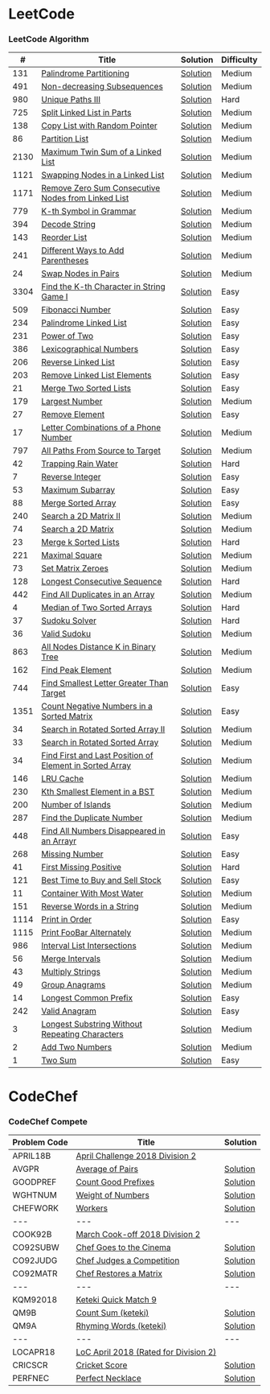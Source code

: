 LeetCode
========

### LeetCode Algorithm

| #    | Title                                                                                                                                             | Solution                                                                                                                                 | Difficulty |
|------|---------------------------------------------------------------------------------------------------------------------------------------------------|------------------------------------------------------------------------------------------------------------------------------------------|------------|
| 131  | [Palindrome Partitioning](https://leetcode.com/problems/palindrome-partitioning/)                                                                 | [Solution](./src/main/java/com/leetcode/pankajmahato/algorithms/medium/_131_Palindrome_Partitioning.java)                                | Medium     |
| 491  | [Non-decreasing Subsequences](https://leetcode.com/problems/non-decreasing-subsequences/)                                                         | [Solution](./src/main/java/com/leetcode/pankajmahato/algorithms/medium/_491_Non_decreasing_Subsequences.java)                            | Medium     |
| 980  | [Unique Paths III](https://leetcode.com/problems/unique-paths-iii/)                                                                               | [Solution](./src/main/java/com/leetcode/pankajmahato/algorithms/hard/_980_Unique_Paths_III.java)                                         | Hard       |
| 725  | [Split Linked List in Parts](https://leetcode.com/problems/split-linked-list-in-parts/)                                                           | [Solution](./src/main/java/com/leetcode/pankajmahato/algorithms/medium/_725_Split_Linked_List_in_Parts.java)                             | Medium     |
| 138  | [Copy List with Random Pointer](https://leetcode.com/problems/copy-list-with-random-pointer/)                                                     | [Solution](./src/main/java/com/leetcode/pankajmahato/algorithms/medium/_138_Copy_List_with_Random_Pointer.java)                          | Medium     |
| 86   | [Partition List](https://leetcode.com/problems/partition-list/)                                                                                   | [Solution](./src/main/java/com/leetcode/pankajmahato/algorithms/medium/_86_Partition_List.java)                                          | Medium     |
| 2130 | [Maximum Twin Sum of a Linked List](https://leetcode.com/problems/maximum-twin-sum-of-a-linked-list/)                                             | [Solution](./src/main/java/com/leetcode/pankajmahato/algorithms/medium/_2130_Maximum_Twin_Sum_of_a_Linked_List.java)                     | Medium     |
| 1121 | [Swapping Nodes in a Linked List](https://leetcode.com/problems/swapping-nodes-in-a-linked-list/)                                                 | [Solution](./src/main/java/com/leetcode/pankajmahato/algorithms/medium/_1721_Swapping_Nodes_in_a_Linked_List.java)                       | Medium     |
| 1171 | [Remove Zero Sum Consecutive Nodes from Linked List](https://leetcode.com/problems/remove-zero-sum-consecutive-nodes-from-linked-list/)           | [Solution](./src/main/java/com/leetcode/pankajmahato/algorithms/medium/_1171_Remove_Zero_Sum_Consecutive_Nodes_from_Linked_List.java)    | Medium     |
| 779  | [K-th Symbol in Grammar](https://leetcode.com/problems/k-th-symbol-in-grammar/)                                                                   | [Solution](./src/main/java/com/leetcode/pankajmahato/algorithms/medium/_779_K_th_Symbol_in_Grammar.java)                                 | Medium     |
| 394  | [Decode String](https://leetcode.com/problems/decode-string/)                                                                                     | [Solution](./src/main/java/com/leetcode/pankajmahato/algorithms/medium/_394_Decode_String.java)                                          | Medium     |
| 143  | [Reorder List](https://leetcode.com/problems/reorder-list/)                                                                                       | [Solution](./src/main/java/com/leetcode/pankajmahato/algorithms/medium/_143_Reorder_List.java)                                           | Medium     |
| 241  | [Different Ways to Add Parentheses](https://leetcode.com/problems/different-ways-to-add-parentheses/)                                             | [Solution](./src/main/java/com/leetcode/pankajmahato/algorithms/medium/_241_Different_Ways_to_Add_Parentheses.java)                      | Medium     |
| 24   | [Swap Nodes in Pairs](https://leetcode.com/problems/swap-nodes-in-pairs/)                                                                         | [Solution](./src/main/java/com/leetcode/pankajmahato/algorithms/medium/_24_Swap_Nodes_in_Pairs.java)                                     | Medium     |
| 3304 | [Find the K-th Character in String Game I](https://leetcode.com/problems/find-the-k-th-character-in-string-game-i/)                               | [Solution](./src/main/java/com/leetcode/pankajmahato/algorithms/easy/_3304_Find_the_K_th_Character_in_String_Game_I.java)                | Easy       |
| 509  | [Fibonacci Number](https://leetcode.com/problems/fibonacci-number/)                                                                               | [Solution](./src/main/java/com/leetcode/pankajmahato/algorithms/easy/_509_Fibonacci_Number.java)                                         | Easy       |
| 234  | [Palindrome Linked List](https://leetcode.com/problems/palindrome-linked-list/)                                                                   | [Solution](./src/main/java/com/leetcode/pankajmahato/algorithms/easy/_234_Palindrome_Linked_List.java)                                   | Easy       |
| 231  | [Power of Two](https://leetcode.com/problems/power-of-two/)                                                                                       | [Solution](./src/main/java/com/leetcode/pankajmahato/algorithms/easy/_231_Power_of_Two.java)                                             | Easy       |
| 386  | [Lexicographical Numbers](https://leetcode.com/problems/lexicographical-numbers/)                                                                 | [Solution](./src/main/java/com/leetcode/pankajmahato/algorithms/medium/_386_Lexicographical_Numbers.java)                                | Easy       |
| 206  | [Reverse Linked List](https://leetcode.com/problems/reverse-linked-list/)                                                                         | [Solution](./src/main/java/com/leetcode/pankajmahato/algorithms/easy/_206_Reverse_Linked_List.java)                                      | Easy       |
| 203  | [Remove Linked List Elements](https://leetcode.com/problems/merge-two-sorted-lists/)                                                              | [Solution](./src/main/java/com/leetcode/pankajmahato/algorithms/easy/_203_Remove_Linked_List_Elements.java)                              | Easy       |
| 21   | [Merge Two Sorted Lists](https://leetcode.com/problems/merge-two-sorted-lists/)                                                                   | [Solution](./src/main/java/com/leetcode/pankajmahato/algorithms/easy/_21_Merge_Two_Sorted_Lists.java)                                    | Easy       |
| 179  | [Largest Number](https://leetcode.com/problems/largest-number/)                                                                                   | [Solution](./src/main/java/com/leetcode/pankajmahato/algorithms/medium/_179_Largest_Number.java)                                         | Medium     |
| 27   | [Remove Element](https://leetcode.com/problems/remove-element/)                                                                                   | [Solution](./src/main/java/com/leetcode/pankajmahato/algorithms/easy/_27_Remove_Element.java)                                            | Easy       |
| 17   | [Letter Combinations of a Phone Number](https://leetcode.com/problems/letter-combinations-of-a-phone-number/)                                     | [Solution](./src/main/java/com/leetcode/pankajmahato/algorithms/medium/_17_Letter_Combinations_of_a_Phone_Number.java)                   | Medium     |
| 797  | [All Paths From Source to Target](https://leetcode.com/problems/all-paths-from-source-to-target/)                                                 | [Solution](./src/main/java/com/leetcode/pankajmahato/algorithms/medium/_797_All_Paths_From_Source_to_Target.java)                        | Medium     |
| 42   | [Trapping Rain Water](https://leetcode.com/problems/trapping-rain-water/)                                                                         | [Solution](./src/main/java/com/leetcode/pankajmahato/algorithms/hard/_42_Trapping_Rain_Water.java)                                       | Hard       |
| 7    | [Reverse Integer](https://leetcode.com/problems/reverse-integer/)                                                                                 | [Solution](./src/main/java/com/leetcode/pankajmahato/algorithms/easy/_7_Reverse_Integer.java)                                            | Easy       |
| 53   | [Maximum Subarray](https://leetcode.com/problems/maximum-subarray/)                                                                               | [Solution](./src/main/java/com/leetcode/pankajmahato/algorithms/easy/_53_Maximum_Subarray.java)                                          | Easy       |
| 88   | [Merge Sorted Array](https://leetcode.com/problems/merge-sorted-array/)                                                                           | [Solution](./src/main/java/com/leetcode/pankajmahato/algorithms/easy/_88_Merge_Sorted_Array.java)                                        | Easy       |
| 240  | [Search a 2D Matrix II](https://leetcode.com/problems/search-a-2d-matrix-ii/)                                                                     | [Solution](./src/main/java/com/leetcode/pankajmahato/algorithms/medium/_240_Search_a_2D_Matrix_II.java)                                  | Medium     |
| 74   | [Search a 2D Matrix](https://leetcode.com/problems/search-a-2d-matrix/)                                                                           | [Solution](./src/main/java/com/leetcode/pankajmahato/algorithms/medium/_74_Search_a_2D_Matrix.java)                                      | Medium     |
| 23   | [Merge k Sorted Lists](https://leetcode.com/problems/merge-k-sorted-lists/)                                                                       | [Solution](./src/main/java/com/leetcode/pankajmahato/algorithms/hard/_23_Merge_k_Sorted_Lists.java)                                      | Hard       |
| 221  | [Maximal Square](https://leetcode.com/problems/maximal-square/)                                                                                   | [Solution](./src/main/java/com/leetcode/pankajmahato/algorithms/medium/_221_Maximal_Square.java)                                         | Medium     |
| 73   | [Set Matrix Zeroes](https://leetcode.com/problems/set-matrix-zeroes/)                                                                             | [Solution](./src/main/java/com/leetcode/pankajmahato/algorithms/medium/_73_Set_Matrix_Zeroes.java)                                       | Medium     |
| 128  | [Longest Consecutive Sequence](https://leetcode.com/problems/longest-consecutive-sequence/)                                                       | [Solution](./src/main/java/com/leetcode/pankajmahato/algorithms/hard/_128_Longest_Consecutive_Sequence.java)                             | Hard       |
| 442  | [Find All Duplicates in an Array](https://leetcode.com/problems/find-all-duplicates-in-an-array/)                                                 | [Solution](./src/main/java/com/leetcode/pankajmahato/algorithms/medium/_442_Find_All_Duplicates_in_an_Array.java)                        | Medium     |
| 4    | [Median of Two Sorted Arrays](https://leetcode.com/problems/median-of-two-sorted-arrays/)                                                         | [Solution](./src/main/java/com/leetcode/pankajmahato/algorithms/hard/_4_Median_of_Two_Sorted_Arrays.java)                                | Hard       |
| 37   | [Sudoku Solver](https://leetcode.com/problems/sudoku-solver/)                                                                                     | [Solution](./src/main/java/com/leetcode/pankajmahato/algorithms/hard/_37_Sudoku_Solver.java)                                             | Hard       |
| 36   | [Valid Sudoku](https://leetcode.com/problems/valid-sudoku/)                                                                                       | [Solution](./src/main/java/com/leetcode/pankajmahato/algorithms/medium/_36_Valid_Sudoku.java)                                            | Medium     |
| 863  | [All Nodes Distance K in Binary Tree](https://leetcode.com/problems/all-nodes-distance-k-in-binary-tree/)                                         | [Solution](./src/main/java/com/leetcode/pankajmahato/algorithms/medium/_863_All_Nodes_Distance_K_in_Binary_Tree.java)                    | Medium     |
| 162  | [Find Peak Element](https://leetcode.com/problems/find-peak-element/)                                                                             | [Solution](./src/main/java/com/leetcode/pankajmahato/algorithms/medium/_162_Find_Peak_Element.java)                                      | Medium     |
| 744  | [Find Smallest Letter Greater Than Target](https://leetcode.com/problems/find-smallest-letter-greater-than-target/)                               | [Solution](./src/main/java/com/leetcode/pankajmahato/algorithms/easy/_744_Find_Smallest_Letter_Greater_Than_Target.java)                 | Easy       |
| 1351 | [Count Negative Numbers in a Sorted Matrix](https://leetcode.com/problems/count-negative-numbers-in-a-sorted-matrix/)                             | [Solution](./src/main/java/com/leetcode/pankajmahato/algorithms/easy/_1351_Count_Negative_Numbers_in_a_Sorted_Matrix.java)               | Easy       |
| 34   | [Search in Rotated Sorted Array II](https://leetcode.com/problems/search-in-rotated-sorted-array-ii/)                                             | [Solution](./src/main/java/com/leetcode/pankajmahato/algorithms/medium/_81_Search_in_Rotated_Sorted_Array_II.java)                       | Medium     |
| 33   | [Search in Rotated Sorted Array](https://leetcode.com/problems/search-in-rotated-sorted-array/)                                                   | [Solution](./src/main/java/com/leetcode/pankajmahato/algorithms/medium/_33_Search_in_Rotated_Sorted_Array.java)                          | Medium     |
| 34   | [Find First and Last Position of Element in Sorted Array](https://leetcode.com/problems/find-first-and-last-position-of-element-in-sorted-array/) | [Solution](./src/main/java/com/leetcode/pankajmahato/algorithms/medium/_34_Find_First_and_Last_Position_of_Element_in_Sorted_Array.java) | Medium     |
| 146  | [LRU Cache](https://leetcode.com/problems/lru-cache/)                                                                                             | [Solution](./src/main/java/com/leetcode/pankajmahato/algorithms/medium/_146_LRU_Cache.java)                                              | Medium     |
| 230  | [Kth Smallest Element in a BST](https://leetcode.com/problems/kth-smallest-element-in-a-bst/)                                                     | [Solution](./src/main/java/com/leetcode/pankajmahato/algorithms/medium/_230_Kth_Smallest_Element_in_a_BST.java)                          | Medium     |
| 200  | [Number of Islands](https://leetcode.com/problems/number-of-islands/)                                                                             | [Solution](./src/main/java/com/leetcode/pankajmahato/algorithms/medium/_200_Number_of_Islands.java)                                      | Medium     |
| 287  | [Find the Duplicate Number](https://leetcode.com/problems/find-the-duplicate-number/)                                                             | [Solution](./src/main/java/com/leetcode/pankajmahato/algorithms/medium/_287_Find_the_Number.java)                                        | Medium     |
| 448  | [Find All Numbers Disappeared in an Arrayr](https://leetcode.com/problems/find-all-numbers-disappeared-in-an-array/)                              | [Solution](./src/main/java/com/leetcode/pankajmahato/algorithms/easy/_448_Find_All_Numbers_Disappeared_in_an_Array.java)                 | Easy       |
| 268  | [Missing Number](https://leetcode.com/problems/missing-number/)                                                                                   | [Solution](./src/main/java/com/leetcode/pankajmahato/algorithms/easy/_268_Missing_Number.java)                                           | Easy       |
| 41   | [First Missing Positive](https://leetcode.com/problems/first-missing-positive/)                                                                   | [Solution](./src/main/java/com/leetcode/pankajmahato/algorithms/hard/_41_First_Missing_Positive.java)                                    | Hard       |
| 121  | [Best Time to Buy and Sell Stock](https://leetcode.com/problems/best-time-to-buy-and-sell-stock/)                                                 | [Solution](./src/main/java/com/leetcode/pankajmahato/algorithms/easy/_121_Best_Time_to_Buy_and_Sell_Stock.java)                          | Easy       |
| 11   | [Container With Most Water](https://leetcode.com/problems/container-with-most-water/)                                                             | [Solution](./src/main/java/com/leetcode/pankajmahato/algorithms/medium/_11_Container_With_Most_Water.java)                               | Medium     |
| 151  | [Reverse Words in a String](https://leetcode.com/problems/reverse-words-in-a-string/)                                                             | [Solution](./src/main/java/com/leetcode/pankajmahato/algorithms/medium/_151_Reverse_Words_in_a_String.java)                              | Medium     |
| 1114 | [Print in Order](https://leetcode.com/problems/print-in-order/)                                                                                   | [Solution](./src/main/java/com/leetcode/pankajmahato/algorithms/easy/_1114_Print_in_Order.java)                                          | Easy       |
| 1115 | [Print FooBar Alternately](https://leetcode.com/problems/print-foobar-alternately/)                                                               | [Solution](./src/main/java/com/leetcode/pankajmahato/algorithms/medium/_1115_Print_FooBar_Alternately.java)                              | Medium     |
| 986  | [Interval List Intersections](https://leetcode.com/problems/interval-list-intersections/)                                                         | [Solution](./src/main/java/com/leetcode/pankajmahato/algorithms/medium/_986_Interval_List_Intersections.java)                            | Medium     |
| 56   | [Merge Intervals](https://leetcode.com/problems/merge-intervals/)                                                                                 | [Solution](./src/main/java/com/leetcode/pankajmahato/algorithms/medium/_56_Merge_Intervals.java)                                         | Medium     |
| 43   | [Multiply Strings](https://leetcode.com/problems/multiply-strings/)                                                                               | [Solution](./src/main/java/com/leetcode/pankajmahato/algorithms/medium/_43_Multiply_Strings.java)                                        | Medium     |
| 49   | [Group Anagrams](https://leetcode.com/problems/group-anagrams/)                                                                                   | [Solution](./src/main/java/com/leetcode/pankajmahato/algorithms/medium/_49_Group_Anagrams.java)                                          | Medium     |
| 14   | [Longest Common Prefix](https://leetcode.com/problems/longest-common-prefix/)                                                                     | [Solution](./src/main/java/com/leetcode/pankajmahato/algorithms/easy/_14_Longest_Common_Prefix.java)                                     | Easy       |
| 242  | [Valid Anagram](https://leetcode.com/problems/valid-anagram/)                                                                                     | [Solution](./src/main/java/com/leetcode/pankajmahato/algorithms/easy/_242_Valid_Anagram.java)                                            | Easy       |
| 3    | [Longest Substring Without Repeating Characters](https://leetcode.com/problems/longest-substring-without-repeating-characters/)                   | [Solution](./src/main/java/com/leetcode/pankajmahato/algorithms/medium/_3_Longest_Substring_Without_Repeating_Characters.java)           | Medium     |
| 2    | [Add Two Numbers](https://leetcode.com/problems/add-two-numbers/)                                                                                 | [Solution](./src/main/java/com/leetcode/pankajmahato/algorithms/medium/_2_Add_Two_Numbers.java)                                          | Medium     |
| 1    | [Two Sum](https://leetcode.com/problems/two-sum/)                                                                                                 | [Solution](./src/main/java/com/leetcode/pankajmahato/algorithms/easy/_1_Two_Sum.java)                                                    | Easy       |

CodeChef
========

### CodeChef Compete

| Problem Code | Title                                                                           | Solution                                                                                  |
|--------------|---------------------------------------------------------------------------------|-------------------------------------------------------------------------------------------|
| APRIL18B     | [April Challenge 2018 Division 2](https://www.codechef.com/APRIL18B)            |                                                                                           |
| AVGPR        | [Average of Pairs](https://www.codechef.com/APRIL18B/problems/AVGPR)            | [Solution](src/main/java/com/codechef/pankajmahato/compete/april18b/AverageOfPairs.java)  |
| GOODPREF     | [Count Good Prefixes](https://www.codechef.com/APRIL18B/problems/GOODPREF)      | [Solution](src/main/java/com/codechef/pankajmahato/compete/april18b/GoodPrefix.java)      |
| WGHTNUM      | [Weight of Numbers](https://www.codechef.com/APRIL18B/problems/WGHTNUM)         | [Solution](src/main/java/com/codechef/pankajmahato/compete/april18b/WeightOfNumbers.java) |
| CHEFWORK     | [Workers](https://www.codechef.com/APRIL18B/problems/CHEFWORK)                  | [Solution](src/main/java/com/codechef/pankajmahato/compete/april18b/Workers.java)         |
| ---          | ---                                                                             | ---                                                                                       |
| COOK92B      | [March Cook-off 2018 Division 2](https://www.codechef.com/COOK92B)              |                                                                                           |
| CO92SUBW     | [Chef Goes to the Cinema](https://www.codechef.com/COOK92B/problems/CO92SUBW)   | [Solution](src/main/java/com/codechef/pankajmahato/compete/cook92b/ChefCinema.java)       |
| CO92JUDG     | [Chef Judges a Competition](https://www.codechef.com/COOK92B/problems/CO92JUDG) | [Solution](src/main/java/com/codechef/pankajmahato/compete/cook92b/ChefJudge.java)        |
| CO92MATR     | [Chef Restores a Matrix](https://www.codechef.com/COOK92B/problems/CO92MATR)    | [Solution](src/main/java/com/codechef/pankajmahato/compete/cook92b/ChefMatrix.java)       |
| ---          | ---                                                                             | ---                                                                                       |
| KQM92018     | [Keteki Quick Match 9](https://www.codechef.com/KQM92018)                       |                                                                                           |
| QM9B         | [Count Sum (keteki)](https://www.codechef.com/KQM92018/problems/QM9B)           | [Solution](src/main/java/com/codechef/pankajmahato/compete/kqm92018/CountSum.java)        |
| QM9A         | [Rhyming Words (keteki)](https://www.codechef.com/KQM92018/problems/QM9A)       | [Solution](src/main/java/com/codechef/pankajmahato/compete/kqm92018/RhymingWords.java)    |
| ---          | ---                                                                             | ---                                                                                       |
| LOCAPR18     | [LoC April 2018 (Rated for Division 2)](https://www.codechef.com/LOCAPR18)      |                                                                                           |
| CRICSCR      | [Cricket Score](https://www.codechef.com/LOCAPR18/problems/CRICSCR)             | [Solution](src/main/java/com/codechef/pankajmahato/compete/locapr18/CricketScore.java)    |
| PERFNEC      | [Perfect Necklace](https://www.codechef.com/LOCAPR18/problems/PERFNEC)          | [Solution](src/main/java/com/codechef/pankajmahato/compete/locapr18/PerfectNecklace.java) |
